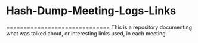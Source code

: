 # Hash-Dump-Meeting-Logs-Links
==============================
This is a repository documenting what was talked about, or interesting links used, in each meeting.
